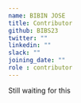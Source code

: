 ```yaml
---
name: BIBIN JOSE
title: Contributor
github: BIBS23
twitter: ""
linkedin: ""
slack: ""
joining_date: ""
role : contributor
---
```


Still waiting for this
